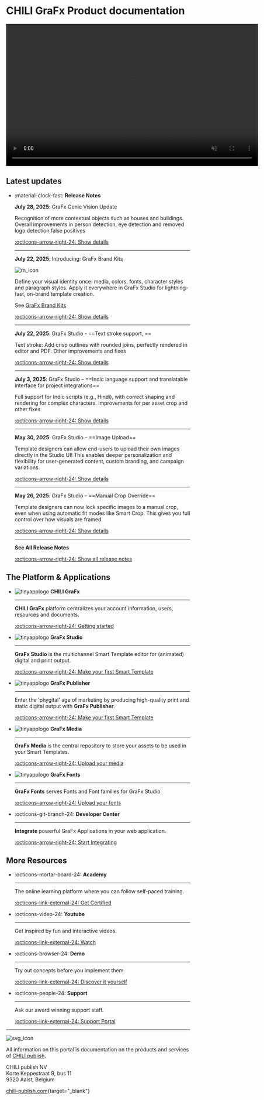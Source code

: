 # CHILI GraFx Product documentation

<video width="690" height="388" autoplay="true" loop="true" muted="true">
  <source src="/assets/CHILI GraFx Animated video 720.mp4" type="video/mp4">
  Your browser does not support the video tag.
</video>

## Latest updates

<div class="grid cards" markdown>

-   :material-clock-fast: **Release Notes**

    **July 28, 2025**: GraFx Genie Vision Update

    Recognition of more contextual objects such as houses and buildings.
    Overall improvements in person detection, eye detection and removed logo detection false positives
    
    [:octicons-arrow-right-24: Show details](/release-notes/2025/07/28/grafx-genie-vision/)

    ---

    **July 22, 2025**: Introducing: GraFx Brand Kits

    ![rn_icon](/assets/icon-GraFx-Brandkits.svg)

    Define your visual identity once: media, colors, fonts, character styles and paragraph styles. Apply it everywhere in GraFx Studio for lightning-fast, on-brand template creation.  

    See [GraFx Brand Kits](/GraFx-Brand-Kits/)
    
    [:octicons-arrow-right-24: Show details](/release-notes/2025/07/22/introducing-grafx-brand-kits/)

    ---


    **July 22, 2025**: GraFx Studio - ==Text stroke support, ==

    Text stroke: Add crisp outlines with rounded joins, perfectly rendered in editor and PDF.
    Other improvements and fixes
        
    [:octicons-arrow-right-24: Show details](/release-notes/2025/07/22/introducing-grafx-brand-kits/)

    ---

    **July 3, 2025**: GraFx Studio – ==Indic language support and translatable interface for project integrations==

    Full support for Indic scripts (e.g., Hindi), with correct shaping and rendering for complex characters.
    Improvements for per asset crop and other fixes
    
    [:octicons-arrow-right-24: Show details](/release-notes/2025/07/03/-grafx-studio-release-notes/)

    ---

    **May 30, 2025**: GraFx Studio – ==Image Upload==

    Template designers can allow end-users to upload their own images directly in the Studio UI! This enables deeper personalization and flexibility for user-generated content, custom branding, and campaign variations.
    
    [:octicons-arrow-right-24: Show details](/release-notes/2025/05/30/grafx-studio--image-upload/)

    ---

    **May 26, 2025**: GraFx Studio – ==Manual Crop Override==

    Template designers can now lock specific images to a manual crop, even when using automatic fit modes like Smart Crop. This gives you full control over how visuals are framed.
    
    [:octicons-arrow-right-24: Show details](/release-notes/2025/05/23/grafx-studio--about-cropping/)

    ---

    **See All Release Notes**

    [:octicons-arrow-right-24: Show all release notes](/release-notes/)
    
</div>


## The Platform & Applications

<div class="grid cards" markdown>

-   ![tinyapplogo](/assets/CHILI_LOGOS_OK-02.svg) __CHILI GraFx__

    ---

    **CHILI GraFx** platform centralizes your account information, users, resources and documents.

    [:octicons-arrow-right-24: Getting started](/CHILI-GraFx/admin/)

-   ![tinyapplogo](/assets/CHILI_LOGOS_OK-10.svg) __GraFx Studio__

    ---

    **GraFx Studio** is the multichannel Smart Template editor for (animated) digital and print output.

    [:octicons-arrow-right-24: Make your first Smart Template](/GraFx-Studio/guides/hello-world/)

-   ![tinyapplogo](/assets/CHILI_LOGOS_OK-21.svg) __GraFx Publisher__

    ---

    Enter the 'phygital' age of marketing by producing high-quality print and static digital output with **GraFx Publisher**.
    
    [:octicons-arrow-right-24: Make your first Smart Template](/GraFx-Publisher/guides/hello-world/)

-   ![tinyapplogo](/assets/CHILI_LOGOS_OK-12.svg) __GraFx Media__

    ---

    **GraFx Media** is the central repository to store your assets to be used in your Smart Templates.
    
    [:octicons-arrow-right-24: Upload your media](/GraFx-Media/guides/upload-media/)

-   ![tinyapplogo](/assets/CHILI_LOGOS_OK-08.svg) __GraFx Fonts__

    ---

    **GraFx Fonts** serves Fonts and Font families for GraFx Studio
    
    [:octicons-arrow-right-24: Upload your fonts](/GraFx-Fonts/guides/upload-fonts/)

-   :octicons-git-branch-24: __Developer Center__

    ---

    **Integrate** powerful GraFx Applications in your web application.
    
    [:octicons-arrow-right-24: Start Integrating](/GraFx-Developers/)

</div>

## More Resources

<div class="grid cards" markdown>

-   :octicons-mortar-board-24: __Academy__

    ---

    The online learning platform where you can follow self-paced training.

    [:octicons-link-external-24: Get Certified](https://product.chili-publish.academy/)

-   :octicons-video-24: __Youtube__

    ---

    Get inspired by fun and interactive videos.

    [:octicons-link-external-24: Watch](https://www.youtube.com/@chilipublish/featured)

-   :octicons-browser-24: __Demo__

    ---

    Try out concepts before you implement them.

    [:octicons-link-external-24: Discover it yourself](https://www.chili-publish.com/request-a-demo/)

-   :octicons-people-24: __Support__

    ---

    Ask our award winning support staff.

    [:octicons-link-external-24: Support Portal](https://mysupport.chili-publish.com/)

</div>

---

![svg_icon](/assets/CHILI_LOGOS_OK-01.svg)

All information on this portal is documentation on the products and services of [CHILI publish](https://www.chili-publish.com/contact-sales/).

CHILI publish NV<br/>
Korte Keppestraat 9, bus 11<br/>
9320 Aalst, Belgium

[chili-publish.com](https://www.chili-publish.com/){target="_blank"}
